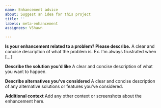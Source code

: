 ```yaml
---
name: Enhancement advice
about: Suggest an idea for this project
title: ''
labels: meta-enhancement
assignees: VShawn

---
```


**Is your enhancement related to a problem? Please describe.**
A clear and concise description of what the problem is. Ex. I'm always frustrated when [...]

**Describe the solution you'd like**
A clear and concise description of what you want to happen.

**Describe alternatives you've considered**
A clear and concise description of any alternative solutions or features you've considered.

**Additional context**
Add any other context or screenshots about the enhancement here.
